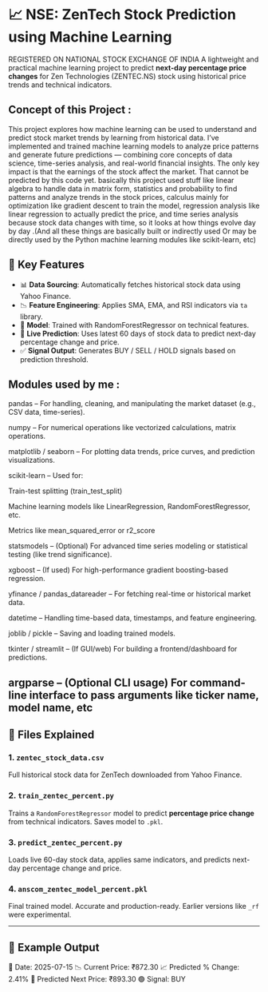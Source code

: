 # 📈 NSE: ZenTech Stock Prediction using Machine Learning
REGISTERED ON NATIONAL STOCK EXCHANGE OF INDIA 
A lightweight and practical machine learning project to predict **next-day percentage price changes** for Zen Technologies (ZENTEC.NS) stock using historical price trends and technical indicators.
## Concept of this Project :
This project explores how machine learning can be used to understand and predict stock market trends by learning from historical data. I’ve implemented and trained machine learning models to analyze price patterns and generate future predictions — combining core concepts of data science, time-series analysis, and real-world financial insights. The only key impact is that the earnings of the stock affect the market. That cannot be predicted by this code yet. basically this project used stuff like linear algebra to handle data in matrix form, statistics and probability to find patterns and analyze trends in the stock prices, calculus mainly for optimization like gradient descent to train the model, regression analysis like linear regression to actually predict the price, and time series analysis because stock data changes with time, so it looks at how things evolve day by day .(And all these things are basically built or indirectly used Or may be directly used by the Python machine learning modules like scikit-learn, etc)
## 🚀 Key Features

- 📊 **Data Sourcing**: Automatically fetches historical stock data using Yahoo Finance.
- 📉 **Feature Engineering**: Applies SMA, EMA, and RSI indicators via `ta` library.
- 🧠 **Model**: Trained with RandomForestRegressor on technical features.
- 🔮 **Live Prediction**: Uses latest 60 days of stock data to predict next-day percentage change and price.
- ✅ **Signal Output**: Generates BUY / SELL / HOLD signals based on prediction threshold.
## Modules used by me :
pandas – For handling, cleaning, and manipulating the market dataset (e.g., CSV data, time-series).

numpy – For numerical operations like vectorized calculations, matrix operations.

matplotlib / seaborn – For plotting data trends, price curves, and prediction visualizations.

scikit-learn – Used for:

Train-test splitting (train_test_split)

Machine learning models like LinearRegression, RandomForestRegressor, etc.

Metrics like mean_squared_error or r2_score

statsmodels – (Optional) For advanced time series modeling or statistical testing (like trend significance).

xgboost – (If used) For high-performance gradient boosting-based regression.

yfinance / pandas_datareader – For fetching real-time or historical market data.

datetime – Handling time-based data, timestamps, and feature engineering.

joblib / pickle – Saving and loading trained models.

tkinter / streamlit – (If GUI/web) For building a frontend/dashboard for predictions.

argparse – (Optional CLI usage) For command-line interface to pass arguments like ticker name, model name, etc
---

## 📁 Files Explained

### 1. `zentec_stock_data.csv`
Full historical stock data for ZenTech downloaded from Yahoo Finance.

### 2. `train_zentec_percent.py`
Trains a `RandomForestRegressor` model to predict **percentage price change** from technical indicators. Saves model to `.pkl`.

### 3. `predict_zentec_percent.py`
Loads live 60-day stock data, applies same indicators, and predicts next-day percentage change and price.

### 4. `anscom_zentec_model_percent.pkl`
Final trained model. Accurate and production-ready. Earlier versions like `_rf` were experimental.

---

## 🧠 Example Output

📆 Date: 2025-07-15
📉 Current Price: ₹872.30
📈 Predicted % Change: 2.41%
🔮 Predicted Next Price: ₹893.30
🟢 Signal: BUY
